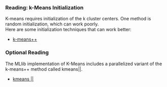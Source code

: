 ### Reading: k-Means Initialization

K-means requires initialization of the k cluster centers. One method is random initialization, which can work poorly.  
Here are some initialization techniques that can work better:

- [k-means++](https://en.wikipedia.org/wiki/K-means%2B%2B)

### Optional Reading 

The MLlib implementation of K-Means includes a parallelized variant of the k-means++ method called kmeans||.

- [kmeans ||](http://theory.stanford.edu/~sergei/papers/vldb12-kmpar.pdf)